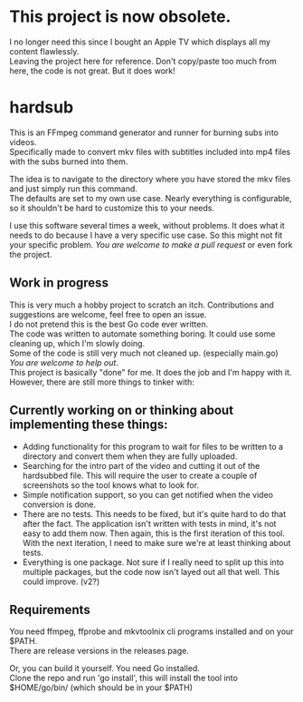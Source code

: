 # This project is now obsolete.
I no longer need this since I bought an Apple TV which displays all my content flawlessly.  
Leaving the project here for reference. Don't copy/paste too much from here, the code is not great. But it does work!

# hardsub

This is an FFmpeg command generator and runner for burning subs into videos.  
Specifically made to convert mkv files with subtitles included into mp4 files with the subs burned into them.

The idea is to navigate to the directory where you have stored the mkv files and just simply run this command.  
The defaults are set to my own use case. Nearly everything is configurable, so it shouldn't be hard to customize
this to your needs.

I use this software several times a week, without problems. It does what it needs to do because I have a very
specific use case. So this might not fit your specific problem. _You are welcome to make a pull request_ or even
fork the project.

## Work in progress
This is very much a hobby project to scratch an itch. Contributions and suggestions are welcome,
feel free to open an issue.  
I do not pretend this is the best Go code ever written.  
The code was written to automate something boring. It could use some cleaning up, which I'm slowly doing.  
Some of the code is still very much not cleaned up. (especially main.go) _You are welcome to help out_.  
This project is basically "done" for me. It does the job and I'm happy with it. However, there are still more things to tinker with:  

## Currently working on or thinking about implementing these things:
- Adding functionality for this program to wait for files to be written to a directory and convert them when they are
fully uploaded.
- Searching for the intro part of the video and cutting it out of the hardsubbed file. This will require the user to
create a couple of screenshots so the tool knows what to look for.
- Simple notification support, so you can get notified when the video conversion is done.
- There are no tests. This needs to be fixed, but it's quite hard to do that after the fact. The application isn't
written with tests in mind, it's not easy to add them now. Then again, this is the first iteration of this tool. With
the next iteration, I need to make sure we're at least thinking about tests.
- Everything is one package. Not sure if I really need to split up this into multiple packages, but the code now isn't layed out
all that well. This could improve. (v2?)

## Requirements
You need ffmpeg, ffprobe and mkvtoolnix cli programs installed and on your $PATH.  
There are release versions in the releases page.

Or, you can build it yourself. You need Go installed.  
Clone the repo and run 'go install', this will install the tool into $HOME/go/bin/  (which should be in your $PATH)
